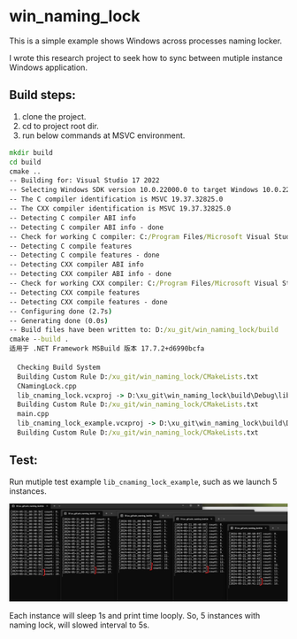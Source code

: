 # win_naming_lock
This is a simple example shows Windows across processes naming locker.

I wrote this research project to seek how to sync between mutiple instance Windows application.

## Build steps:
1. clone the project.
2. cd to project root dir.
3. run below commands at MSVC environment.
```cmd
mkdir build
cd build
cmake ..
-- Building for: Visual Studio 17 2022
-- Selecting Windows SDK version 10.0.22000.0 to target Windows 10.0.22631.
-- The C compiler identification is MSVC 19.37.32825.0
-- The CXX compiler identification is MSVC 19.37.32825.0
-- Detecting C compiler ABI info
-- Detecting C compiler ABI info - done
-- Check for working C compiler: C:/Program Files/Microsoft Visual Studio/2022/Community/VC/Tools/MSVC/14.37.32822/bin/Hostx64/x64/cl.exe - skipped
-- Detecting C compile features
-- Detecting C compile features - done
-- Detecting CXX compiler ABI info
-- Detecting CXX compiler ABI info - done
-- Check for working CXX compiler: C:/Program Files/Microsoft Visual Studio/2022/Community/VC/Tools/MSVC/14.37.32822/bin/Hostx64/x64/cl.exe - skipped
-- Detecting CXX compile features
-- Detecting CXX compile features - done
-- Configuring done (2.7s)
-- Generating done (0.0s)
-- Build files have been written to: D:/xu_git/win_naming_lock/build
cmake --build .
适用于 .NET Framework MSBuild 版本 17.7.2+d6990bcfa

  Checking Build System
  Building Custom Rule D:/xu_git/win_naming_lock/CMakeLists.txt
  CNamingLock.cpp
  lib_cnaming_lock.vcxproj -> D:\xu_git\win_naming_lock\build\Debug\lib_cnaming_lock.lib
  Building Custom Rule D:/xu_git/win_naming_lock/CMakeLists.txt
  main.cpp
  lib_cnaming_lock_example.vcxproj -> D:\xu_git\win_naming_lock\build\Debug\lib_cnaming_lock_example.exe
  Building Custom Rule D:/xu_git/win_naming_lock/CMakeLists.txt
```

## Test:
Run mutiple test example `lib_cnaming_lock_example`, such as we launch 5 instances.

<img src="img/snap_screen.jpg" width="800px">

Each instance will sleep 1s and print time looply. So, 5 instances with naming lock, will slowed interval to 5s.